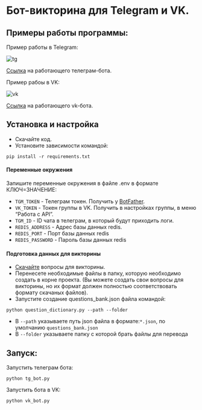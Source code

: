 # Бот-викторина для Telegram и VK.
## Примеры работы программы:
Пример работы в Telegram:


![tg](https://dvmn.org/media/filer_public/e9/eb/e9ebd8aa-17dd-4e82-9f00-aad21dc2d16c/examination_tg.gif)

[Ссылка](https://t.me/SpacePhotoRussianSwordbot) на работающего телеграм-бота.

Пример рабоы в VK:

![vk](https://dvmn.org/media/filer_public/aa/c8/aac86f90-29b6-44bb-981e-02c8e11e69f7/examination_vk.gif)

[Ссылка](https://vk.com/write-215288801) на работающего vk-бота.

## Установка и настройка
* Скачайте код.
* Установите зависимости командой:
```
pip install -r requirements.txt
```
#### Переменные окружения
Запишите переменные окружения в файле .env в формате КЛЮЧ=ЗНАЧЕНИЕ:
* `TGM_TOKEN` - Телеграм токен. Получить у [BotFather](https://telegram.me/BotFather).
* `VK_TOKEN` - Токен группы в VK. Получить в настройках группы, в меню “Работа с API”.
* `TGM_ID` - ID чата в телеграм, в который будут приходить логи.
* `REDIS_ADDRESS` - Адрес базы данных redis.
* `REDIS_PORT` - Порт базы данных redis
* `REDIS_PASSWORD` - Пароль базы данных redis

#### Подготовка данных для викторины
* [Скачайте](https://devman.org/encyclopedia/python_intermediate/python_files/) вопросы для викторины.
* Перенесете необходимые файлы в папку, которую необходимо создать в корне проекта. (Вы можете создать свои вопросы для викторины, но их формат должен полностью соответствовать формату скачаных файлов).
* Запустите создание questions_bank.json файла командой:
```
python question_dictionary.py --path --folder
```
* В `--path` указываете путь json файла в формате:`*.json`, по умолчанию `questions_bank.json`
* В `--folder` указываете папку с которой брать файлы для перевода
## Запуск:
Запустить телеграм бота:
```
python tg_bot.py
```
Запустить бота в VK:
```
python vk_bot.py
```
